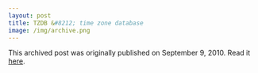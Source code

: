 ```yaml
---
layout: post
title: TZDB &#8212; time zone database
image: /img/archive.png
---
```

This archived post was originally published on September 9, 2010. Read it [here](/alex.ciobanu.org/index0dc6.html).
